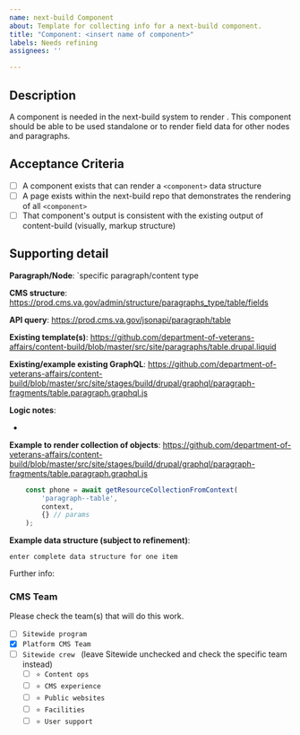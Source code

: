 ```yaml
---
name: next-build Component
about: Template for collecting info for a next-build component.
title: "Component: <insert name of component>"
labels: Needs refining
assignees: ''

---
```


## Description
A component is needed in the next-build system to render <the component>. This component should be able to be used standalone or to render field data for other nodes and paragraphs.

## Acceptance Criteria
- [ ] A component exists that can render a `<component>` data structure
- [ ] A page exists within the next-build repo that demonstrates the rendering of all `<component>`
- [ ] That component's output is consistent with the existing output of content-build (visually, markup structure)

## Supporting detail
**Paragraph/Node**: `specific paragraph/content type

**CMS structure**: <Replace> https://prod.cms.va.gov/admin/structure/paragraphs_type/table/fields

**API query**: <Replace> https://prod.cms.va.gov/jsonapi/paragraph/table

**Existing template(s)**: <Replace> https://github.com/department-of-veterans-affairs/content-build/blob/master/src/site/paragraphs/table.drupal.liquid

**Existing/example existing GraphQL**: <Replace> https://github.com/department-of-veterans-affairs/content-build/blob/master/src/site/stages/build/drupal/graphql/paragraph-fragments/table.paragraph.graphql.js

**Logic notes**:
* <enter any specific details>

**Example to render collection of <component> objects**: <replace> https://github.com/department-of-veterans-affairs/content-build/blob/master/src/site/stages/build/drupal/graphql/paragraph-fragments/table.paragraph.graphql.js

```javascript
    const phone = await getResourceCollectionFromContext(
        'paragraph--table',
        context,
        {} // params
    );
```

**Example data structure (subject to refinement)**:
```
enter complete data structure for one item
```

Further info: <reference to collecting info in content-api-react-poc>

### CMS Team
Please check the team(s) that will do this work.

- [ ] `Sitewide program`
- [x] `Platform CMS Team`
- [ ] `Sitewide crew ` (leave Sitewide unchecked and check the specific team instead)
  - [ ] `⭐️ Content ops`
  - [ ] `⭐️ CMS experience`
  - [ ] `⭐️ Public websites`
  - [ ] `⭐️ Facilities`
  - [ ] `⭐️ User support`
